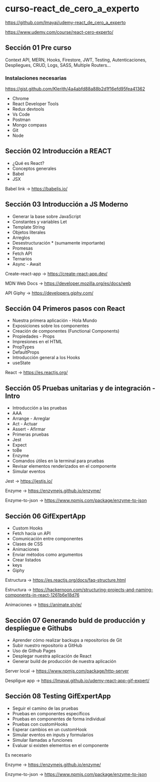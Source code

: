 # curso-react_de_cero_a_experto

https://github.com/lmayai/udemy-react_de_cero_a_experto

https://www.udemy.com/course/react-cero-experto/

## Sección 01 Pre curso

Context API, MERN, Hooks, Firestore, JWT, Testing, Autenticaciones, Despliegues, CRUD, Logs, SASS, Multiple Routers...

### Instalaciones necesarias
https://gist.github.com/Klerith/4a4abfd88a88b2d1f16efd95fea41362
- Chrome
- React Developer Tools
- Redux devtools
- Vs Code
- Postman
- Mongo compass
- Git
- Node

## Sección 02 Introducción a REACT
- ¿Qué es React?
- Conceptos generales
- Babel
- JSX

Babel link -> https://babeljs.io/

## Sección 03 Introducción a JS Moderno
- Generar la base sobre JavaScript
- Constantes y variables Let
- Template String
- Objetos literales
- Arreglos
- Desestructuración * (sumamente importante)
- Promesas
- Fetch API
- Ternarios
- Async - Await

Create-react-app -> https://create-react-app.dev/

MDN Web Docs -> https://developer.mozilla.org/es/docs/web

API Giphy -> https://developers.giphy.com/

## Sección 04 Primeros pasos con React
- Nuestra primera aplicación - Hola Mundo
- Exposiciones sobre los componentes
- Creación de componentes (Functional Components)
- Propiedades - Props
- Impresiones en el HTML
- PropTypes
- DefaultProps
- Introducción general a los Hooks
- useState

React -> https://es.reactjs.org/

## Sección 05 Pruebas unitarias y de integración - Intro
- Introducción a las pruebas
- AAA
- Arrange - Arreglar
- Act - Actuar
- Assert - Afirmar
- Primeras pruebas
- Jest
- Expect
- toBe
- Enzyme
- Comandos útiles en la terminal para pruebas
- Revisar elementos renderizados en el componente
- Simular eventos

Jest -> https://jestjs.io/

Enzyme -> https://enzymejs.github.io/enzyme/

Enzyme-to-json -> https://www.npmjs.com/package/enzyme-to-json

## Sección 06 GifExpertApp
- Custom Hooks
- Fetch hacia un API
- Comunicación entre componentes
- Clases de CSS
- Animaciones
- Enviar métodos como argumentos
- Crear listados
- keys
- Giphy

Estructura -> https://es.reactjs.org/docs/faq-structure.html

Estructura -> https://hackernoon.com/structuring-projects-and-naming-components-in-react-1261b6e18d76

Animaciones -> https://animate.style/

## Sección 07 Generando buld de producción y despliegue e Githubs
- Aprender cómo realizar backups a repositorios de Git
- Subir nuestro repositorio a GitHub
- Uso de Github Pages
- Desplegar nuestra aplicación de React
- Generar build de producción de nuestra aplicación

Server local -> https://www.npmjs.com/package/http-server

Despligue app -> https://lmayai.github.io/udemy-react-app-gif-expert/

## Sección 08 Testing GifExpertApp 
- Seguir el camino de las pruebas
- Pruebas en componentes específicos
- Pruebas en componentes de forma individual
- Pruebas con customHooks
- Esperar cambios en un customHook
- Simular eventos en inputs y formularios
- Simular llamadas a funciones
- Evaluar si existen elementos en el componente

Es necesario

Enzyme -> https://enzymejs.github.io/enzyme/

Enzyme-to-json -> https://www.npmjs.com/package/enzyme-to-json
